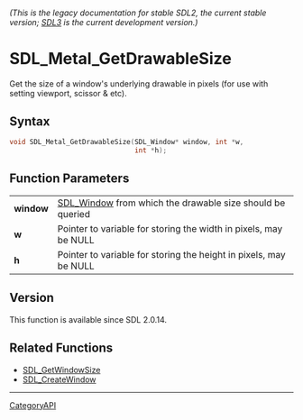 ###### (This is the legacy documentation for stable SDL2, the current stable version; [SDL3](https://wiki.libsdl.org/SDL3/) is the current development version.)
# SDL_Metal_GetDrawableSize

Get the size of a window's underlying drawable in pixels (for use with setting viewport, scissor & etc).

## Syntax

```c
void SDL_Metal_GetDrawableSize(SDL_Window* window, int *w,
                               int *h);

```

## Function Parameters

|                |                                                                         |
| -------------- | ----------------------------------------------------------------------- |
| **window**     | [SDL_Window](SDL_Window) from which the drawable size should be queried |
| **w**          | Pointer to variable for storing the width in pixels, may be NULL        |
| **h**          | Pointer to variable for storing the height in pixels, may be NULL       |

## Version

This function is available since SDL 2.0.14.

## Related Functions

* [SDL_GetWindowSize](SDL_GetWindowSize)
* [SDL_CreateWindow](SDL_CreateWindow)

----
[CategoryAPI](CategoryAPI)


